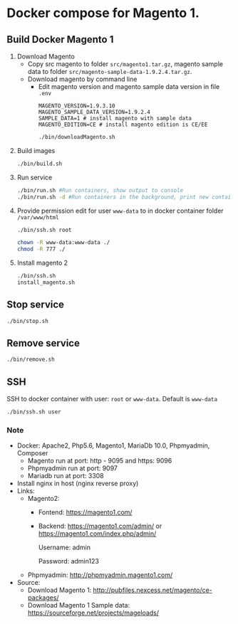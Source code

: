 # Docker compose for Magento 1.

## Build Docker Magento 1
1. Download Magento
    - Copy src magento to folder `src/magento1.tar.gz`, magento sample data to folder `src/magento-sample-data-1.9.2.4.tar.gz`.
    - Download magento by command line
        - Edit magento version and magento sample data version in file `.env`
            ```text
            MAGENTO_VERSION=1.9.3.10
            MAGENTO_SAMPLE_DATA_VERSION=1.9.2.4
            SAMPLE_DATA=1 # install magento with sample data
            MAGENTO_EDITION=CE # install magento edition is CE/EE
            ```
            ```bash
            ./bin/downloadMagento.sh
            ```
2. Build images
    ```bash
    ./bin/build.sh
    ```
3. Run service
    ```bash
    ./bin/run.sh #Run containers, show output to console
    ./bin/run.sh -d #Run containers in the background, print new container names
    ```
4. Provide permission edit for user `www-data` to in docker container folder `/var/www/html`
    ```bash
    ./bin/ssh.sh root
    ```
    ```bash
    chown -R www-data:www-data ./
    chmod -R 777 ./
    ```
5. Install magento 2
    ```bash
    ./bin/ssh.sh
    install_magento.sh 
    ```

## Stop service
```bash
./bin/stop.sh
```

## Remove service
```bash
./bin/remove.sh
```

## SSH
SSH to docker container with user: `root` or `www-data`. Default is `www-data`
```bash
./bin/ssh.sh user
```

### Note
- Docker: Apache2, Php5.6, Magento1, MariaDb 10.0, Phpmyadmin, Composer
    - Magento run at port: http - 9095 and https: 9096
    - Phpmyadmin run at port: 9097
    - Mariadb run at port: 3308
- Install nginx in host (nginx reverse proxy)
- Links:
    - Magento2: 
        - Fontend: https://magento1.com/
        - Backend: https://magento1.com/admin/ or https://magento1.com/index.php/admin/
        
            Username: admin
            
            Password: admin123
    - Phpmyadmin: http://phpmyadmin.magento1.com/
- Source:
    - Download Magento 1: http://pubfiles.nexcess.net/magento/ce-packages/
    - Download Magento 1 Sample data: https://sourceforge.net/projects/mageloads/